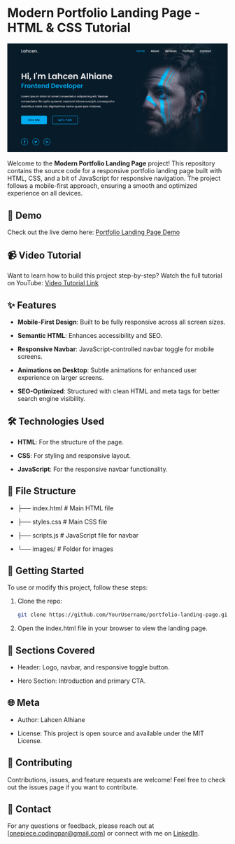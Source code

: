# Modern Portfolio Landing Page - HTML & CSS Tutorial

![alt text](https://github.com/onepiece-coding/Modern-Portfolio-Landing-Page---HTML-CSS-Tutorial/blob/main/images/demo-as-screenshot.png)

Welcome to the **Modern Portfolio Landing Page** project! This repository contains the source code for a responsive portfolio landing page built with HTML, CSS, and a bit of JavaScript for responsive navigation. The project follows a mobile-first approach, ensuring a smooth and optimized experience on all devices.

## 🚀 Demo

Check out the live demo here: [Portfolio Landing Page Demo](https://modern-portfolio-landing-page-html-css-tutorial.vercel.app/)

## 📹 Video Tutorial

Want to learn how to build this project step-by-step? Watch the full tutorial on YouTube: [Video Tutorial Link](URL_TO_VIDEO)

## ✨ Features

- **Mobile-First Design**: Built to be fully responsive across all screen sizes.
  
- **Semantic HTML**: Enhances accessibility and SEO.
  
- **Responsive Navbar**: JavaScript-controlled navbar toggle for mobile screens.
  
- **Animations on Desktop**: Subtle animations for enhanced user experience on larger screens.
  
- **SEO-Optimized**: Structured with clean HTML and meta tags for better search engine visibility.

## 🛠️ Technologies Used

- **HTML**: For the structure of the page.
  
- **CSS**: For styling and responsive layout.
  
- **JavaScript**: For the responsive navbar functionality.

## 📁 File Structure

- ├── index.html # Main HTML file 

- ├── styles.css # Main CSS file 

- ├── scripts.js # JavaScript file for navbar 

- └── images/ # Folder for images


## 🚀 Getting Started

To use or modify this project, follow these steps:

1. Clone the repo:
   
   ```bash
   git clone https://github.com/YourUsername/portfolio-landing-page.git
   
2. Open the index.html file in your browser to view the landing page.

## 📂 Sections Covered

- Header: Logo, navbar, and responsive toggle button.
  
- Hero Section: Introduction and primary CTA.
  
## 🌐 Meta

- Author: Lahcen Alhiane

- License: This project is open source and available under the MIT License.

## 🤝 Contributing

Contributions, issues, and feature requests are welcome! Feel free to check out the issues page if you want to contribute.

## 📝 Contact

For any questions or feedback, please reach out at [onepiece.codingpar@gmail.com] or connect with me on [LinkedIn](https://www.linkedin.com/in/lahcen-alhiane-0799ba303/).
